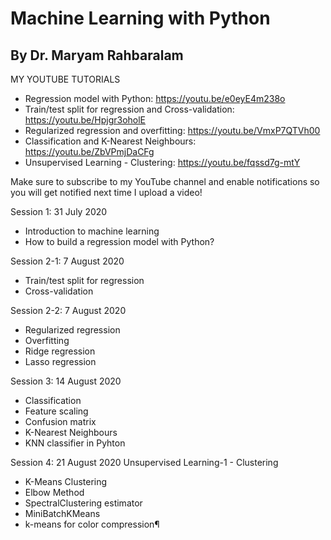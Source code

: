 # Machine Learning with Python
## By Dr. Maryam Rahbaralam
MY YOUTUBE TUTORIALS
- Regression model with Python: https://youtu.be/e0eyE4m238o
- Train/test split for regression and Cross-validation: https://youtu.be/Hpjgr3oholE
- Regularized regression and overfitting: https://youtu.be/VmxP7QTVh00
- Classification and K-Nearest Neighbours: https://youtu.be/ZbVPmjDaCFg
- Unsupervised Learning - Clustering: https://youtu.be/fqssd7g-mtY

Make sure to subscribe to my YouTube channel and enable notifications so you will get notified next time I upload a video!


Session 1: 
31 July 2020
 - Introduction to machine learning
 - How to build a regression model with Python?

Session 2-1: 
7 August 2020
- Train/test split for regression
- Cross-validation

Session 2-2: 
7 August 2020
- Regularized regression
- Overfitting
- Ridge regression
- Lasso regression

Session 3: 
14 August 2020
- Classification
- Feature scaling
- Confusion matrix
- K-Nearest Neighbours
- KNN classifier in Pyhton

Session 4: 
21 August 2020
Unsupervised Learning-1 - Clustering 
- K-Means Clustering
- Elbow Method
- SpectralClustering estimator
- MiniBatchKMeans
- k-means for color compression¶
